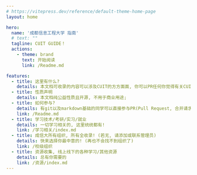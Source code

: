```yaml
---
# https://vitepress.dev/reference/default-theme-home-page
layout: home

hero:
  name: '成都信息工程大学 指南'
  # text: ""
  tagline: CUIT GUIDE！
  actions:
    - theme: brand
      text: 开始阅读
      link: /Readme.md

features:
  - title: 这里有什么?
    details: 本文档可收录的内容可以涉及CUIT的方方面面, 你可以PR任何你觉得有关CUIT的东西; 不是CUIT的也可, 只要你觉得有益; 
  - title: 性质声明
    details: 本文档纯公益性质且开源, 不用于商业用途; 
  - title: 如何参与?
    details: 有git以及markdown基础的同学可以直接参与PR(Pull Request, 合并请求), 如不懂, 请联系管理员; 
    link: /Readme.md
  - title: 学习技术/考研/实习/就业
    details: 一切学习相关的, 这里统统都有! 
    link: /学习相关/index.md
  - title: 成信大所有组织, 所有全收录! (若无, 请添加或联系管理员)
    details: 快来选择你最中意的! (再也不会找不到组织了)
    link: /校级组织
  - title: 资源收集, 线上线下的各种学习/其他资源
    details: 总有你需要的
    link: /资源/index.md
---
```

